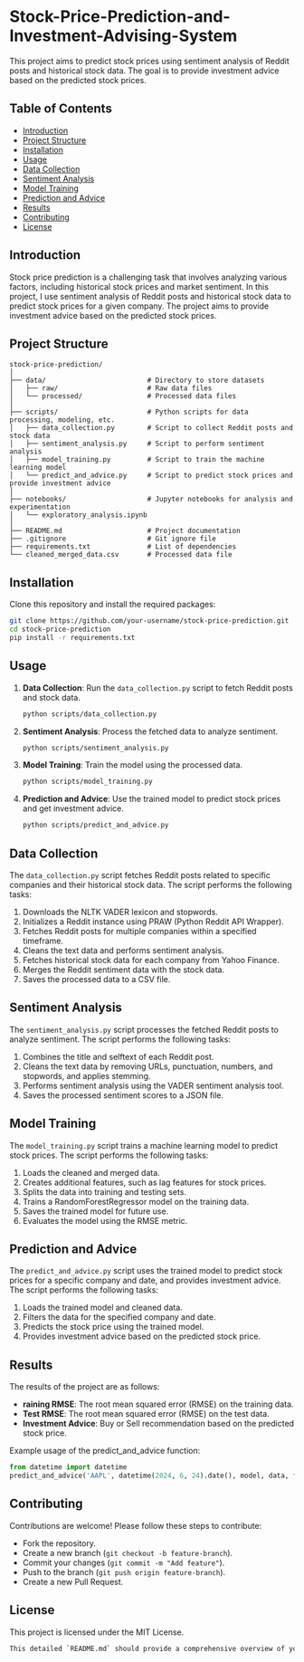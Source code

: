 # Stock-Price-Prediction-and-Investment-Advising-System

This project aims to predict stock prices using sentiment analysis of Reddit posts and historical stock data. The goal is to provide investment advice based on the predicted stock prices.

## Table of Contents

- [Introduction](#introduction)
- [Project Structure](#project-structure)
- [Installation](#installation)
- [Usage](#usage)
- [Data Collection](#data-collection)
- [Sentiment Analysis](#sentiment-analysis)
- [Model Training](#model-training)
- [Prediction and Advice](#prediction-and-advice)
- [Results](#results)
- [Contributing](#contributing)
- [License](#license)

## Introduction

Stock price prediction is a challenging task that involves analyzing various factors, including historical stock prices and market sentiment. In this project, I use sentiment analysis of Reddit posts and historical stock data to predict stock prices for a given company. The project aims to provide investment advice based on the predicted stock prices.

## Project Structure

```plaintext
stock-price-prediction/
│
├── data/                         # Directory to store datasets
│   ├── raw/                      # Raw data files
│   └── processed/                # Processed data files
│
├── scripts/                      # Python scripts for data processing, modeling, etc.
│   ├── data_collection.py        # Script to collect Reddit posts and stock data
│   ├── sentiment_analysis.py     # Script to perform sentiment analysis
│   ├── model_training.py         # Script to train the machine learning model
│   └── predict_and_advice.py     # Script to predict stock prices and provide investment advice
│
├── notebooks/                    # Jupyter notebooks for analysis and experimentation
│   └── exploratory_analysis.ipynb
│
├── README.md                     # Project documentation
├── .gitignore                    # Git ignore file
├── requirements.txt              # List of dependencies
└── cleaned_merged_data.csv       # Processed data file
```
## Installation

Clone this repository and install the required packages:

```bash
git clone https://github.com/your-username/stock-price-prediction.git
cd stock-price-prediction
pip install -r requirements.txt
```
## Usage

1. **Data Collection**: Run the `data_collection.py` script to fetch Reddit posts and stock data.
 
   ```bash
   python scripts/data_collection.py
   
2. **Sentiment Analysis**: Process the fetched data to analyze sentiment.
   
   ```bash
   python scripts/sentiment_analysis.py

3. **Model Training**: Train the model using the processed data.

   ```bash
   python scripts/model_training.py

4. **Prediction and Advice**: Use the trained model to predict stock prices and get investment advice.

   ```bash
   python scripts/predict_and_advice.py

## Data Collection

The `data_collection.py` script fetches Reddit posts related to specific companies and their historical stock data. The script performs the following tasks:

1. Downloads the NLTK VADER lexicon and stopwords.
2. Initializes a Reddit instance using PRAW (Python Reddit API Wrapper).
3. Fetches Reddit posts for multiple companies within a specified timeframe.
4. Cleans the text data and performs sentiment analysis.
5. Fetches historical stock data for each company from Yahoo Finance.
6. Merges the Reddit sentiment data with the stock data.
7. Saves the processed data to a CSV file.

## Sentiment Analysis

The `sentiment_analysis.py` script processes the fetched Reddit posts to analyze sentiment. The script performs the following tasks:

1. Combines the title and selftext of each Reddit post.
2. Cleans the text data by removing URLs, punctuation, numbers, and stopwords, and applies stemming.
3. Performs sentiment analysis using the VADER sentiment analysis tool.
4. Saves the processed sentiment scores to a JSON file.

## Model Training

The `model_training.py` script trains a machine learning model to predict stock prices. The script performs the following tasks:

1. Loads the cleaned and merged data.
2. Creates additional features, such as lag features for stock prices.
3. Splits the data into training and testing sets.
4. Trains a RandomForestRegressor model on the training data.
5. Saves the trained model for future use.
6. Evaluates the model using the RMSE metric.

## Prediction and Advice

The `predict_and_advice.py` script uses the trained model to predict stock prices for a specific company and date, and provides investment advice. The script performs the following tasks:

1. Loads the trained model and cleaned data.
2. Filters the data for the specified company and date.
3. Predicts the stock price using the trained model.
4. Provides investment advice based on the predicted stock price.

## Results

The results of the project are as follows:

- **raining RMSE**: The root mean squared error (RMSE) on the training data.
- **Test RMSE**: The root mean squared error (RMSE) on the test data.
- **Investment Advice**: Buy or Sell recommendation based on the predicted stock price.

Example usage of the predict_and_advice function:

```python
from datetime import datetime
predict_and_advice('AAPL', datetime(2024, 6, 24).date(), model, data, features)
```

## Contributing

Contributions are welcome! Please follow these steps to contribute:

- Fork the repository.
- Create a new branch (`git checkout -b feature-branch`).
- Commit your changes (`git commit -m "Add feature"`).
- Push to the branch (`git push origin feature-branch`).
- Create a new Pull Request.

 ## License

 This project is licensed under the MIT License.

 ```bash
This detailed `README.md` should provide a comprehensive overview of your project and guide users through installation, usage, and contributing.





